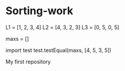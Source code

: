 Sorting-work
============
L1 = [1, 2, 3, 4]
L2 = [4, 3, 2, 3]
L3 = [0, 5, 0, 5]

maxs = []

import test
test.testEqual(maxs, [4, 5, 3, 5])

My first repository 
